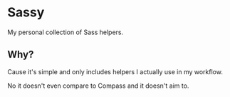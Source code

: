 # Sassy

My personal collection of Sass helpers.

## Why?

Cause it's simple and only includes helpers I actually use in my workflow.

No it doesn't even compare to Compass and it doesn't aim to.